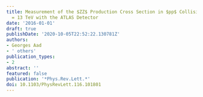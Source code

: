 ```yaml
---
title: Measurement of the $ZZ$ Production Cross Section in $pp$ Collisions at $sqrts$
  = 13 TeV with the ATLAS Detector
date: '2016-01-01'
draft: true
publishDate: '2020-10-05T22:52:22.130781Z'
authors:
- Georges Aad
- ' others'
publication_types:
- 2
abstract: ''
featured: false
publication: '*Phys.Rev.Lett.*'
doi: 10.1103/PhysRevLett.116.101801
---
```


